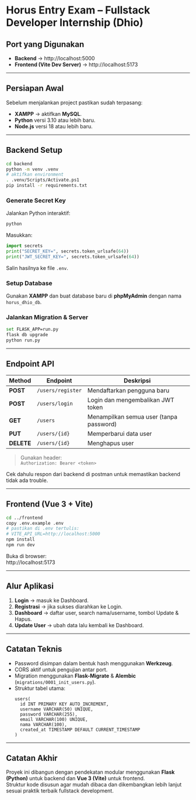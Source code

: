 # Horus Entry Exam – Fullstack Developer Internship (Dhio)

## Port yang Digunakan
- **Backend** → http://localhost:5000  
- **Frontend (Vite Dev Server)** → http://localhost:5173  

---

## Persiapan Awal
Sebelum menjalankan project pastikan sudah terpasang:
- **XAMPP** → aktifkan **MySQL**.
- **Python** versi 3.10 atau lebih baru.
- **Node.js** versi 18 atau lebih baru.

---

## Backend Setup
```bash
cd backend
python -m venv .venv
# aktifkan environment
. .venv/Scripts/Activate.ps1
pip install -r requirements.txt
```

### Generate Secret Key
Jalankan Python interaktif:
```bash
python
```
Masukkan:
```python
import secrets
print("SECRET_KEY=", secrets.token_urlsafe(64))
print("JWT_SECRET_KEY=", secrets.token_urlsafe(64))
```
Salin hasilnya ke file `.env`.

###  Setup Database
Gunakan **XAMPP** dan buat database baru di **phpMyAdmin** dengan nama `horus_dhio_db`.

### Jalankan Migration & Server
```bash
set FLASK_APP=run.py
flask db upgrade  
python run.py
```

---

## Endpoint API
| Method | Endpoint | Deskripsi |
|--------|-----------|------------|
| **POST** | `/users/register` | Mendaftarkan pengguna baru |
| **POST** | `/users/login` | Login dan mengembalikan JWT token |
| **GET** | `/users` | Menampilkan semua user (tanpa password) |
| **PUT** | `/users/{id}` | Memperbarui data user |
| **DELETE** | `/users/{id}` | Menghapus user |

> Gunakan header:  
> `Authorization: Bearer <token>`

Cek dahulu respon dari backend di postman untuk memastikan backend tidak ada trouble.

---

## Frontend (Vue 3 + Vite)
```bash
cd ../frontend
copy .env.example .env
# pastikan di .env tertulis:
# VITE_API_URL=http://localhost:5000
npm install
npm run dev
```
Buka di browser:  
http://localhost:5173  

---

## Alur Aplikasi
1. **Login** → masuk ke Dashboard.  
2. **Registrasi** → jika sukses diarahkan ke Login.  
3. **Dashboard** → daftar user, search nama/username, tombol Update & Hapus.  
4. **Update User** → ubah data lalu kembali ke Dashboard.  

---

##  Catatan Teknis
- Password disimpan dalam bentuk hash menggunakan **Werkzeug**.  
- CORS aktif untuk pengujian antar port.  
- Migration menggunakan **Flask-Migrate** & **Alembic** (`migrations/0001_init_users.py`).  
- Struktur tabel utama:
  ```
  users(
    id INT PRIMARY KEY AUTO_INCREMENT,
    username VARCHAR(50) UNIQUE,
    password VARCHAR(255),
    email VARCHAR(100) UNIQUE,
    nama VARCHAR(100),
    created_at TIMESTAMP DEFAULT CURRENT_TIMESTAMP
  )
  ```

---


## Catatan Akhir
Proyek ini dibangun dengan pendekatan modular menggunakan **Flask (Python)** untuk backend dan **Vue 3 (Vite)** untuk frontend.  
Struktur kode disusun agar mudah dibaca dan dikembangkan lebih lanjut sesuai praktik terbaik fullstack development.
